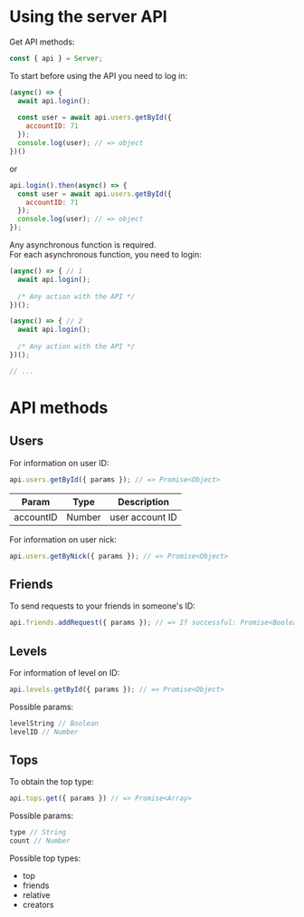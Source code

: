 # Using the server API
Get API methods:
```js
const { api } = Server;
```
To start before using the API you need to log in:
```js
(async() => {
  await api.login();
  
  const user = await api.users.getById({
    accountID: 71
  });
  console.log(user); // => object
})()
```
or
```js
api.login().then(async() => {
  const user = await api.users.getById({
    accountID: 71
  });
  console.log(user); // => object
});
```
Any asynchronous function is required.</br>
For each asynchronous function, you need to login:
```js
(async() => { // 1
  await api.login();
  
  /* Any action with the API */
})();

(async() => { // 2
  await api.login();
  
  /* Any action with the API */
})();

// ...
```
# API methods
## Users
For information on user ID:
```js
api.users.getById({ params }); // => Promise<Object>
```
|Param    |Type  |Description    |
|---------|------|---------------|
|accountID|Number|user account ID|
For information on user nick:
```js
api.users.getByNick({ params }); // => Promise<Object>
```
## Friends
To send requests to your friends in someone's ID:
```js
api.friends.addRequest({ params }); // => If successful: Promise<Boolean>
```
## Levels
For information of level on ID:
```js
api.levels.getById({ params }); // => Promise<Object>
```
Possible params:
```js
levelString // Boolean
levelID // Number
```
## Tops
To obtain the top type:
```js
api.tops.get({ params }) // => Promise<Array>
```
Possible params:
```js
type // String
count // Number
```
Possible top types:
* top
* friends
* relative
* creators
